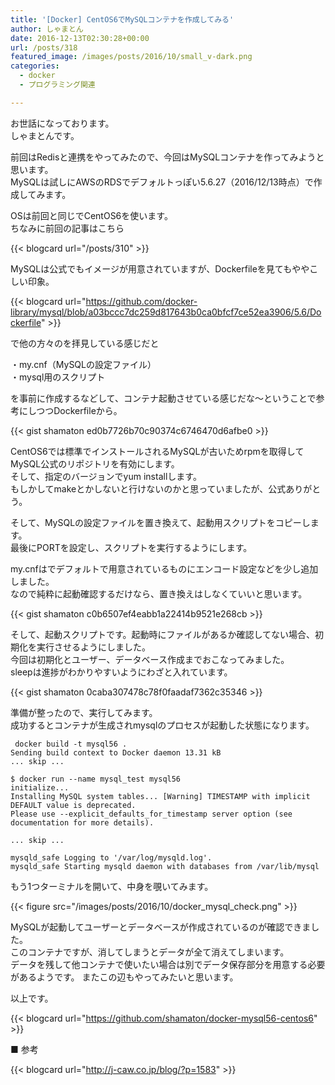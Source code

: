 ```yaml
---
title: '[Docker] CentOS6でMySQLコンテナを作成してみる'
author: しゃまとん
date: 2016-12-13T02:30:28+00:00
url: /posts/318
featured_image: /images/posts/2016/10/small_v-dark.png
categories:
  - docker
  - プログラミング関連

---
```

お世話になっております。  
しゃまとんです。

前回はRedisと連携をやってみたので、今回はMySQLコンテナを作ってみようと思います。  
MySQLは試しにAWSのRDSでデフォルトっぽい5.6.27（2016/12/13時点）で作成してみます。

OSは前回と同じでCentOS6を使います。  
ちなみに前回の記事はこちら

{{< blogcard url="/posts/310" >}}

MySQLは公式でもイメージが用意されていますが、Dockerfileを見てもややこしい印象。  

{{< blogcard url="https://github.com/docker-library/mysql/blob/a03bccc7dc259d817643b0ca0bfcf7ce52ea3906/5.6/Dockerfile" >}}

で他の方々のを拝見している感じだと

・my.cnf（MySQLの設定ファイル）  
・mysql用のスクリプト

を事前に作成するなどして、コンテナ起動させている感じだな〜ということで参考にしつつDockerfileから。

{{< gist shamaton ed0b7726b70c90374c6746470d6afbe0 >}}

CentOS6では標準でインストールされるMySQLが古いためrpmを取得してMySQL公式のリポジトリを有効にします。  
そして、指定のバージョンでyum installします。  
もしかしてmakeとかしないと行けないのかと思っていましたが、公式ありがとう。

そして、MySQLの設定ファイルを置き換えて、起動用スクリプトをコピーします。  
最後にPORTを設定し、スクリプトを実行するようにします。

my.cnfはでデフォルトで用意されているものにエンコード設定などを少し追加しました。  
なので純粋に起動確認するだけなら、置き換えはしなくていいと思います。

{{< gist shamaton c0b6507ef4eabb1a22414b9521e268cb >}}

そして、起動スクリプトです。起動時にファイルがあるか確認してない場合、初期化を実行させるようにしました。  
今回は初期化とユーザー、データベース作成までおこなってみました。  
sleepは進捗がわかりやすいようにわざと入れています。

{{< gist shamaton 0caba307478c78f0faadaf7362c35346 >}}

準備が整ったので、実行してみます。  
成功するとコンテナが生成されmysqlのプロセスが起動した状態になります。

```shell
 docker build -t mysql56 .
Sending build context to Docker daemon 13.31 kB
... skip ...

$ docker run --name mysql_test mysql56
initialize...
Installing MySQL system tables... [Warning] TIMESTAMP with implicit DEFAULT value is deprecated. 
Please use --explicit_defaults_for_timestamp server option (see documentation for more details).

... skip ...

mysqld_safe Logging to '/var/log/mysqld.log'.
mysqld_safe Starting mysqld daemon with databases from /var/lib/mysql
```

もう1つターミナルを開いて、中身を覗いてみます。

{{< figure src="/images/posts/2016/10/docker_mysql_check.png" >}}

MySQLが起動してユーザーとデータベースが作成されているのが確認できました。  
このコンテナですが、消してしまうとデータが全て消えてしまいます。  
データを残して他コンテナで使いたい場合は別でデータ保存部分を用意する必要があるようです。
またこの辺もやってみたいと思います。

以上です。

{{< blogcard url="https://github.com/shamaton/docker-mysql56-centos6" >}}

■ 参考  

{{< blogcard url="http://j-caw.co.jp/blog/?p=1583" >}}